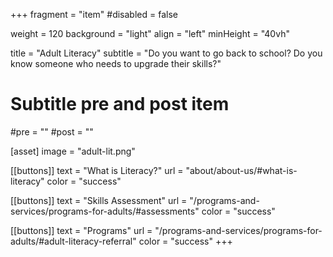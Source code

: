 +++
fragment = "item"
#disabled = false

weight = 120
background = "light"
align = "left"
minHeight = "40vh"

title = "Adult Literacy"
subtitle = "Do you want to go back to school? Do you know someone who needs to upgrade their skills?"

# Subtitle pre and post item
#pre = ""
#post = ""

[asset]
  image = "adult-lit.png"

[[buttons]]
  text = "What is Literacy?"
  url = "about/about-us/#what-is-literacy"
  color = "success"
  
[[buttons]]
  text = "Skills Assessment"
  url = "/programs-and-services/programs-for-adults/#assessments"
  color = "success"

[[buttons]]
  text = "Programs"
  url = "/programs-and-services/programs-for-adults/#adult-literacy-referral"
  color = "success"
+++

